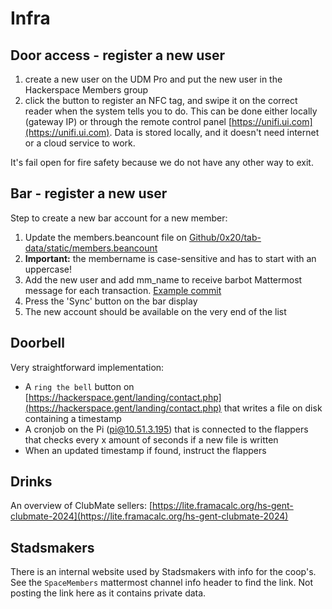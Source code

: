 # Infra

## Door access - register a new user

1. create a new user on the UDM Pro and put the new user in the Hackerspace Members group
2. click the button to register an NFC tag, and swipe it on the correct reader when the system tells you to do. This can be done either locally (gateway IP) or through the remote control panel [https://unifi.ui.com](https://unifi.ui.com). Data is stored locally, and it doesn't need internet or a cloud service to work.

It's fail open for fire safety because we do not have any other way to exit. 

## Bar - register a new user
Step to create a new bar account for a new member:

1. Update the members.beancount file on [Github/0x20/tab-data/static/members.beancount](https://github.com/0x20/tab-data/blob/master/static/members.beancount)
2. **Important:** the membername is case-sensitive and has to start with an uppercase!
3. Add the new user and add mm_name to receive barbot Mattermost message for each transaction. [Example commit](https://github.com/0x20/tab-data/commit/a20cee70454b478addbb0c7481cba8d528829289)
4. Press the 'Sync' button on the bar display
5. The new account should be available on the very end of the list

## Doorbell

Very straightforward implementation:

* A `ring the bell` button on [https://hackerspace.gent/landing/contact.php](https://hackerspace.gent/landing/contact.php) that writes a file on disk containing a timestamp
* A cronjob on the Pi (pi@10.51.3.195) that is connected to the flappers that checks every x amount of seconds if a new file is written
* When an updated timestamp if found, instruct the flappers

## Drinks

An overview of ClubMate sellers: [https://lite.framacalc.org/hs-gent-clubmate-2024](https://lite.framacalc.org/hs-gent-clubmate-2024)

## Stadsmakers

There is an internal website used by Stadsmakers with info for the coop's. See the `SpaceMembers` mattermost channel info header to find the link. Not posting the link here as it contains private data.
